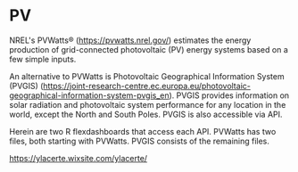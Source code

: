 # PV

NREL's PVWatts® (https://pvwatts.nrel.gov/) estimates the energy production of grid-connected photovoltaic (PV) energy systems based on a few simple inputs. 

An alternative to PVWatts is Photovoltaic Geographical Information System (PVGIS) (https://joint-research-centre.ec.europa.eu/photovoltaic-geographical-information-system-pvgis_en). PVGIS provides information on solar radiation and photovoltaic system performance for any location in the world, except the North and South Poles. PVGIS is also accessible via API. 

Herein are two R flexdashboards that access each API.  PVWatts has two files, both starting with PVWatts. PVGIS consists of the remaining files.


https://ylacerte.wixsite.com/ylacerte/
